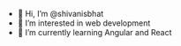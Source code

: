 - 👋 Hi, I’m @shivanisbhat
- 👀 I’m interested in web development 
- 🌱 I’m currently learning Angular and React

